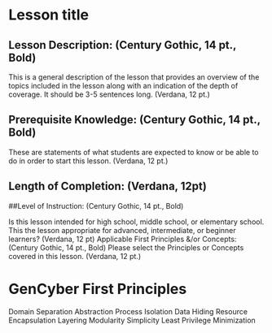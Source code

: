 # Lesson title 

## Lesson Description: (Century Gothic, 14 pt., Bold) 

This is a general description of the lesson that provides an overview of the topics included in the lesson along with an indication of the depth of coverage.  It should be 3-5 sentences long. (Verdana, 12 pt.)

## Prerequisite Knowledge: (Century Gothic, 14 pt., Bold) 

These are statements of what students are expected to know or be able to do in order to start this lesson. (Verdana, 12 pt.)
## Length of Completion: (Verdana, 12pt)

##Level of Instruction: (Century Gothic, 14 pt., Bold) 

Is this lesson intended for high school, middle school, or elementary school. This the  lesson appropriate for advanced, intermediate, or beginner learners? (Verdana, 12 pt)
Applicable First Principles &/or Concepts: (Century Gothic, 14 pt., Bold) Please select the Principles or Concepts covered in this lesson. (Verdana, 12 pt.)

# GenCyber First Principles

Domain Separation					Abstraction
Process Isolation						Data Hiding
Resource Encapsulation					Layering
Modularity							Simplicity
Least Privilege						Minimization


